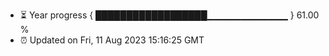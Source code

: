 - ⏳ Year progress { ██████████████████▁▁▁▁▁▁▁▁▁▁▁▁ } 61.00 %
- ⏰ Updated on Fri, 11 Aug 2023 15:16:25 GMT

